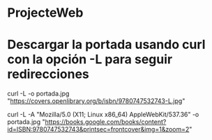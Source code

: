 # ProjecteWeb

 # Descargar la portada usando curl con la opción -L para seguir redirecciones
curl -L -o portada.jpg "https://covers.openlibrary.org/b/isbn/9780747532743-L.jpg"


curl -L -A "Mozilla/5.0 (X11; Linux x86_64) AppleWebKit/537.36" -o portada.jpg "https://books.google.com/books/content?id=ISBN:9780747532743&printsec=frontcover&img=1&zoom=2"

